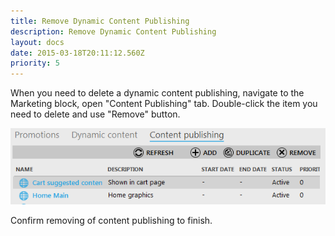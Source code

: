 ```yaml
---
title: Remove Dynamic Content Publishing
description: Remove Dynamic Content Publishing
layout: docs
date: 2015-03-18T20:11:12.560Z
priority: 5
---
```

When you need to delete a dynamic content publishing, navigate to the Marketing block, open "Content Publishing" tab. Double-click the item you need to delete and use "Remove" button.

<img src="../../../../assets/images/docs/004-remove-content-publishing.PNG" />

Confirm removing of content publishing to finish.